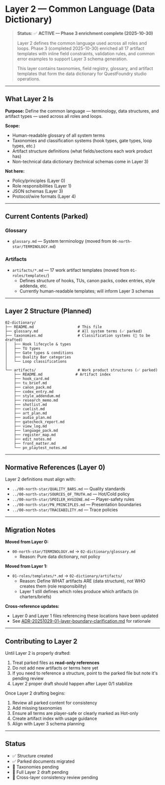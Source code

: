 # Layer 2 — Common Language (Data Dictionary)

> **Status:** ✅ **ACTIVE — Phase 3 enrichment complete (2025-10-30)**
>
> Layer 2 defines the common language used across all roles and loops. Phase 3 (completed 2025-10-30) enriched all 17 artifact templates with inline field constraints, validation rules, and common error examples to support Layer 3 schema generation.
>
> This layer contains taxonomies, field registry, glossary, and artifact templates that form the data dictionary for QuestFoundry studio operations.

---

## What Layer 2 Is

**Purpose:** Define the common language — terminology, data structures, and artifact types — used across all roles and loops.

**Scope:**

- Human-readable glossary of all system terms
- Taxonomies and classification systems (hook types, gate types, loop types, etc.)
- Artifact structure definitions (what fields/sections each work product has)
- Non-technical data dictionary (technical schemas come in Layer 3)

**Not here:**

- Policy/principles (Layer 0)
- Role responsibilities (Layer 1)
- JSON schemas (Layer 3)
- Protocol/wire formats (Layer 4)

---

## Current Contents (Parked)

### Glossary

- `glossary.md` — System terminology (moved from `00-north-star/TERMINOLOGY.md`)

### Artifacts

- `artifacts/*.md` — 17 work artifact templates (moved from `01-roles/templates/`)
  - Defines structure of hooks, TUs, canon packs, codex entries, style addenda, etc.
  - Currently human-readable templates; will inform Layer 3 schemas

---

## Layer 2 Structure (Planned)

```
02-dictionary/
├── README.md                    # This file
├── glossary.md                  # All system terms (✅ parked)
├── taxonomies.md                # Classification systems (🚧 to be drafted)
│   ├── Hook lifecycle & types
│   ├── TU types
│   ├── Gate types & conditions
│   ├── Quality Bar categories
│   └── Loop classifications
│
└── artifacts/                   # Work product structures (✅ parked)
    ├── README.md               # Artifact index
    ├── hook_card.md
    ├── tu_brief.md
    ├── canon_pack.md
    ├── codex_entry.md
    ├── style_addendum.md
    ├── research_memo.md
    ├── shotlist.md
    ├── cuelist.md
    ├── art_plan.md
    ├── audio_plan.md
    ├── gatecheck_report.md
    ├── view_log.md
    ├── language_pack.md
    ├── register_map.md
    ├── edit_notes.md
    ├── front_matter.md
    └── pn_playtest_notes.md
```

---

## Normative References (Layer 0)

Layer 2 definitions must align with:

- `../00-north-star/QUALITY_BARS.md` — Quality standards
- `../00-north-star/SOURCES_OF_TRUTH.md` — Hot/Cold policy
- `../00-north-star/SPOILER_HYGIENE.md` — Player-safety rules
- `../00-north-star/PN_PRINCIPLES.md` — Presentation boundaries
- `../00-north-star/TRACEABILITY.md` — Trace policies

---

## Migration Notes

**Moved from Layer 0:**

- `00-north-star/TERMINOLOGY.md` → `02-dictionary/glossary.md`
  - Reason: Pure data dictionary, not policy

**Moved from Layer 1:**

- `01-roles/templates/*.md` → `02-dictionary/artifacts/`
  - Reason: Define WHAT artifacts ARE (data structure), not WHO creates them (role responsibility)
  - Layer 1 still defines which roles produce which artifacts (in charters/briefs)

**Cross-reference updates:**

- Layer 0 and Layer 1 files referencing these locations have been updated
- See [ADR-20251029-01-layer-boundary-clarification.md](../DECISIONS/ADR-20251029-01-layer-boundary-clarification.md) for rationale

---

## Contributing to Layer 2

Until Layer 2 is properly drafted:

1. Treat parked files as **read-only references**
2. Do not add new artifacts or terms here yet
3. If you need to reference a structure, point to the parked file but note it's pending review
4. Layer 2 proper draft should happen after Layer 0/1 stabilize

Once Layer 2 drafting begins:

1. Review all parked content for consistency
2. Add missing taxonomies
3. Ensure all terms are player-safe or clearly marked as Hot-only
4. Create artifact index with usage guidance
5. Align with Layer 3 schema planning

---

## Status

- ✅ Structure created
- ✅ Parked documents migrated
- 🚧 Taxonomies pending
- 🚧 Full Layer 2 draft pending
- 🚧 Cross-layer consistency review pending
